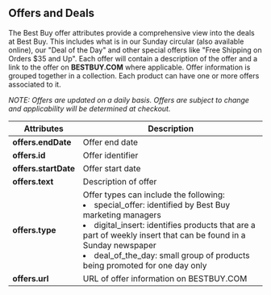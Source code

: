 ## Offers and Deals
The Best Buy offer attributes provide a comprehensive view into the deals at Best Buy. This includes what is in our Sunday circular (also available online), our "Deal of the Day" and other special offers like "Free Shipping on Orders $35 and Up". Each offer will contain a description of the offer and a link to the offer on **BESTBUY.COM** where applicable. Offer information is grouped together in a collection. Each product can have one or more offers associated to it.

*NOTE: Offers are updated on a daily basis. Offers are subject to change and applicability will be determined at checkout.*

Attributes | Description
---------- | -----------
**offers.endDate** | Offer end date
**offers.id** | Offer identifier
**offers.startDate** | Offer start date
**offers.text** | Description of offer 
**offers.type** | Offer types can include the following: <li>special_offer: identified by Best Buy marketing managers</li> <li>digital_insert: identifies products that are a part of weekly insert that can be found in a Sunday newspaper</li> <li>deal_of_the_day: small group of products being promoted for one day only</li>
**offers.url** | URL of offer information on BESTBUY.COM